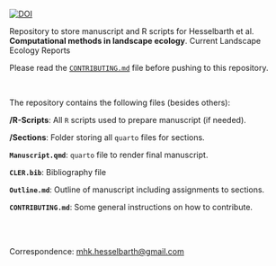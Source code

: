 [![DOI](https://img.shields.io/badge/DOI-in_preperation-blue.svg)]() 

Repository to store manuscript and R scripts for Hesselbarth et al. **Computational methods in landscape ecology**. Current Landscape Ecology Reports

Please read the [`CONTRIBUTING.md`](CONTRIBUTING.md) file before pushing to this repository.

<br/>

The repository contains the following files (besides others):

**/R-Scripts**: All `R` scripts used to prepare manuscript (if needed).

**/Sections**: Folder storing all `quarto` files for sections.

**`Manuscript.qmd`**: `quarto` file to render final manuscript.

**`CLER.bib`**: Bibliography file

**`Outline.md`**: Outline of manuscript including assignments to sections.

**`CONTRIBUTING.md`**: Some general instructions on how to contribute.

<br/>
<br/>

Correspondence:
mhk.hesselbarth@gmail.com


